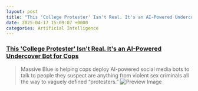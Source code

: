 ```yaml
---
layout: post
title: "This 'College Protester' Isn't Real. It's an AI-Powered Undercover Bot for Cops"
date: 2025-04-17 15:09:07 +0000
categories: Artificial Intelligence
---
```


### [This 'College Protester' Isn't Real. It's an AI-Powered Undercover Bot for Cops](https://www.wired.com/story/massive-blue-overwatch-ai-personas-police-suspects/)

> Massive Blue is helping cops deploy AI-powered social media bots to talk to people they suspect are anything from violent sex criminals all the way to vaguely defined “protesters.”
![Preview Image](https://media.wired.com/photos/67fe8bfe63a8ccb0a1c0b75f/191:100/w_1280,c_limit/ai_cop_persona_final2%20(1).jpg)

